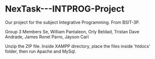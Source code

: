 # NexTask---INTPROG-Project
Our project for the subject Integrative Programming. From BSIT-3P.

Group 3 Members
Se, William 
Pantaleon, Orly 
Beldad, Tristan Dave 
Andrade, James Ronel 
Parro, Jayson Carl

Unzip the ZIP file.
Inside XAMPP directory, place the files inside 'htdocs' folder, then run Apache and MySql.
